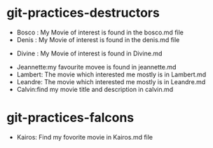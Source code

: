 # git-practices-destructors

- Bosco : My Movie of interest is found in the bosco.md file
- Denis : My Movie of interest is found in the denis.md file

* Divine : My Movie of interest is found in Divine.md

- Jeannette:my favourite movee is found in jeannette.md
- Lambert: The movie which interested me mostly is in Lambert.md
- Leandre: The movie which interested me mostly is in Leandre.md
- Calvin:find my movie title and description in calvin.md
# git-practices-falcons

- Kairos: Find my fovorite movie in Kairos.md file
